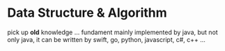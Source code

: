 Data Structure & Algorithm
====

pick up **old** knowledge ... fundament
mainly implemented by java, but not only java, it can be written by swift, go, python, javascript, c#, c++ ...
